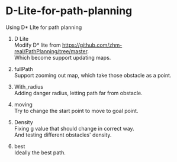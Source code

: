 # D-Lite-for-path-planning
Using D* LIte for path planning

1. D Lite  
Modify D* lite from https://github.com/zhm-real/PathPlanning/tree/master.  
Which become support updating maps.

2. fullPath  
Support zooming out map, which take those obstacle as a point.  

3. With_radius  
Adding danger radius, letting path far from obstacle.  

4. moving  
Try to change the start point to move to goal point.  

5. Density  
Fixing g value that should change in correct way.  
And testing different obstacles' density.

6. best  
Ideally the best path.
